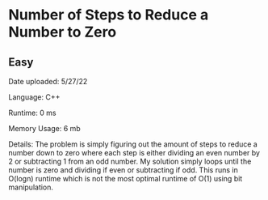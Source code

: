 
# Number of Steps to Reduce a Number to Zero

## Easy

Date uploaded: 5/27/22

Language: C++

Runtime: 0 ms

Memory Usage: 6 mb

Details: The problem is simply figuring out the amount of steps to reduce a number down to zero where each step is either dividing an even number by 2 or subtracting 1 from an odd number. My solution simply loops until the number is zero and dividing if even or subtracting if odd. This runs in O(logn) runtime which is not the most optimal runtime of O(1) using bit manipulation.
